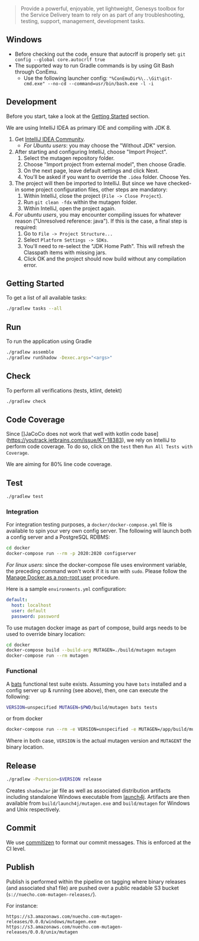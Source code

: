 > Provide a powerful, enjoyable, yet lightweight, Genesys toolbox for the Service
> Delivery team to rely on as part of any troubleshooting, testing, support, management,
> development tasks.

## Windows
- Before checking out the code, ensure that autocrlf is properly set: `git config --global core.autocrlf true`
- The supported way to run Gradle commands is by using Git Bash through ConEmu.
  - Use the following launcher config: `"%ConEmuDir%\..\Git\git-cmd.exe" --no-cd --command=usr/bin/bash.exe -l -i`

## Development

Before you start, take a look at the [Getting Started](https://sites.google.com/m.nuecho.com/hub/mutagen) section.

We are using IntelliJ IDEA as primary IDE and compiling with JDK 8.

1. Get [IntelliJ IDEA Community](https://www.jetbrains.com/idea/download/).
    - _For Ubuntu users_: you may choose the "Without JDK" version.
2. After starting and configuring IntelliJ, choose "Import Project".
    1. Select the mutagen repository folder.
    2. Choose "Import project from external model", then choose Gradle.
    3. On the next page, leave default settings and click Next.
    4. You'll be asked if you want to override the `.idea` folder. Choose Yes.
3. The project will then be imported to IntelliJ. But since we have checked-in some project configuration files,
   other steps are mandatory:
   1. Within IntelliJ, close the project (`File -> Close Project`).
   2. Run `git clean -fdx` within the mutagen folder.
   3. Within IntelliJ, open the project again.
4. _For ubuntu users_, you may encounter compiling issues for whatever reason ("Unresolved reference: java").
   If this is the case, a final step is required:
   1. Go to `File -> Project Structure...`
   2. Select `Platform Settings -> SDKs`.
   3. You'll need to re-select the "JDK Home Path". This will refresh the Classpath items with missing jars.
   4. Click OK and the project should now build without any compilation error.


## Getting Started

To get a list of all available tasks:

```bash
./gradlew tasks --all
```

## Run

To run the application using Gradle

```bash
./gradlew assemble
./gradlew runShadow -Dexec.args="<args>"
```

## Check

To perform all verifications (tests, ktlint, detekt)

```bash
./gradlew check
```

## Code Coverage

Since []JaCoCo does not work that well with kotlin code base](https://youtrack.jetbrains.com/issue/KT-18383), 
we rely on IntelliJ to perform code coverage. To do so, click on the `test` then `Run All Tests with Coverage`.

We are aiming for 80% line code coverage.

## Test

```bash
./gradlew test
```

### Integration

For integration testing purposes, a `docker/docker-compose.yml` file is available to spin
your very own config server. The following will launch both a config server and a PostgreSQL
RDBMS:

```bash
cd docker
docker-compose run --rm -p 2020:2020 configserver
```

_For linux users_: since the docker-compose file uses environment variable, the preceding command won't work
if it is ran with `sudo`. Please follow the [Manage Docker as a non-root user](https://docs.docker.com/install/linux/linux-postinstall/) 
procedure.

Here is a sample `environments.yml` configuration:

```yaml
default:
  host: localhost
  user: default
  password: password
```

To use mutagen docker image as part of compose, build args needs to be used to override binary
location:

```bash
cd docker
docker-compose build --build-arg MUTAGEN=./build/mutagen mutagen
docker-compose run --rm mutagen
```


### Functional

A [bats](https://github.com/bats-core/bats-core) functional test suite exists. Assuming you have `bats`
installed and a config server up & running (see above), then, one can execute the following:

```bash
VERSION=unspecified MUTAGEN=$PWD/build/mutagen bats tests
```

or from docker
```bash
docker-compose run --rm -e VERSION=unspecified -e MUTAGEN=/app/build/mutagen test
```

Where in both case, `VERSION` is the actual mutagen version and `MUTAGENT` the binary location.

## Release

```bash
./gradlew -Pversion=$VERSION release
```

Creates `shadowJar` jar file as well as associated distribution artifacts including standalone
Windows executable from [launch4j](http://launch4j.sourceforge.net/).
Artifacts are then available from `build/launch4j/mutagen.exe` and `build/mutagen` for
Windows and Unix respectively.

## Commit

We use [commitizen](https://github.com/commitizen/cz-cli) to format our commit messages.
This is enforced at the CI level.

## Publish

Publish is performed within the pipeline on tagging where binary releases (and associated sha1 file)
are pushed over a public readable S3 bucket (`s://nuecho.com-mutagen-releases/`).

For instance:

 	https://s3.amazonaws.com/nuecho.com-mutagen-releases/0.0.0/windows/mutagen.exe
 	https://s3.amazonaws.com/nuecho.com-mutagen-releases/0.0.0/unix/mutagen
